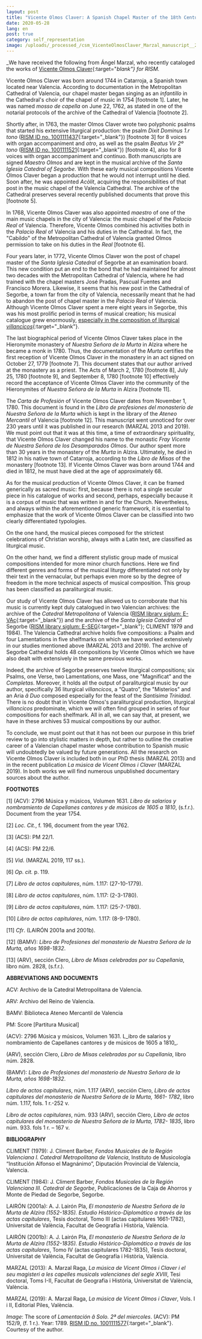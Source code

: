 ```yaml
---
layout: post
title: "Vicente Olmos Claver: A Spanish Chapel Master of the 18th Century"
date: 2020-05-28
lang: en
post: true
category: self_representation
image: /uploads/_processed_/csm_VicenteOlmosClaver_Marzal_manuscript__2__cd9d20d296.png
---
```



_We have received the following from Ángel Marzal, who recently cataloged the works of [Vicente Olmos Claver](https://opac.rism.info/search?View=rism&author=Vicente+Olmos+Claver){:target="_blank"} for RISM._

Vicente Olmos Claver was born around 1744 in Catarroja, a Spanish town located near Valencia. According to documentation in the Metropolitan Cathedral of Valencia, our chapel master began singing as an _infantillo_ in the Cathedral's choir of the chapel of music in 1754 [footnote 1]. Later, he was named _mosso de capella_ on June 22, 1762, as stated in one of the notarial protocols of the archive of the Cathedral of Valencia [footnote 2].

Shortly after, in 1763, the master Olmos Claver wrote two polyphonic psalms that started his extensive liturgical production: the psalm _Dixit Dominus 1.r tono_ ([RISM ID no. 1001111437](https://opac.rism.info/search?id=1001111437&View=rism){:target="_blank"}) [footnote 3] for 8 voices with organ accompaniment and _otro_, as well as the psalm _Beatus Vir 2º tono_ ([RISM ID no. 1001111521](https://opac.rism.info/search?id=1001111521&View=rism){:target="_blank"}) [footnote 4], also for 8 voices with organ accompaniment and continuo. Both manuscripts are signed _Maestro Olmos_ and are kept in the musical archive of the _Santa Iglesia Catedral of Segorbe_. With these early musical compositions Vicente Olmos Claver began a production that he would not interrupt until he died. Soon after, he was appointed _Acòlit_, acquiring the responsibilities of that post in the music chapel of the Valencia Cathedral. The archive of the Cathedral preserves several recently published documents that prove this [footnote 5].

In 1768, Vicente Olmos Claver was also appointed _maestro_ of one of the main music chapels in the city of Valencia: the music chapel of the _Palacio Real_ of Valencia. Therefore, Vicente Olmos combined his activities both in the _Palacio Real_ of Valencia and his duties in the Cathedral. In fact, the "Cabildo" of the Metropolitan Cathedral of Valencia granted Olmos permission to take on his duties in the _Real_ [footnote 6].

Four years later, in 1772, Vicente Olmos Claver won the post of chapel master of the _Santa Iglesia Catedral_ of Segorbe at an examination board. This new condition put an end to the bond that he had maintained for almost two decades with the Metropolitan Cathedral of Valencia, where he had trained with the chapel masters José Pradas, Pascual Fuentes and Francisco Morera. Likewise, it seems that his new post in the Cathedral of Segorbe, a town far from the city of Valencia, necessarily meant that he had to abandon the post of chapel master in the _Palacio Real_ of Valencia. Although Vicente Olmos Claver spent a mere eight years in Segorbe, this was his most prolific period in terms of musical creation; his musical catalogue grew enormously, [especially in the composition of liturgical _villancicos_](https://opac.rism.info/search?View=rism&author=Vicente+Olmos+Claver&q=villancicos){:target="_blank"}.

The last biographical period of Vicente Olmos Claver takes place in the Hieronymite monastery of _Nuestra Señora de la Murta_ in Alzira where he became a monk in 1780. Thus, the documentation of the _Murta_ certifies the first reception of Vicente Olmos Claver in the monastery in an act signed on October 27, 1779 [footnote 7]. This document states that our author arrived at the monastery as a priest. The Acts of March 2, 1780 [footnote 8], July 25, 1780 [footnote 9], and September 8, 1780 [footnote 10] effectively record the acceptance of Vicente Olmos Claver into the community of the Hieronymites of _Nuestra Señora de la Murta_ in Alzira [footnote 11].

The _Carta de Profesión_ of Vicente Olmos Claver dates from November 1, 1780. This document is found in the _Libro de profesiones del monasterio de Nuestra Señora de la Murta_ which is kept in the library of the _Ateneo Mercantil_ of Valencia [footnote 12]. This manuscript went unnoticed for over 230 years until it was published in our research (MARZAL 2013 and 2019). We must point out that it was at this time, a time of extraordinary spirituality, that Vicente Olmos Claver changed his name to the monastic _Fray Vicente de Nuestra Señora de los Desamparados Olmos_. Our author spent more than 30 years in the monastery of the _Murta_ in Alzira. Ultimately, he died in 1812 in his native town of Catarroja, according to the _Libro de Misas_ of the monastery [footnote 13]. If Vicente Olmos Claver was born around 1744 and died in 1812, he must have died at the age of approximately 68.

As for the musical production of Vicente Olmos Claver, it can be framed generically as sacred music: first, because there is not a single secular piece in his catalogue of works and second, perhaps, especially because it is a corpus of music that was written in and for the Church. Nevertheless, and always within the aforementioned generic framework, it is essential to emphasize that the work of Vicente Olmos Claver can be classified into two clearly differentiated typologies.

On the one hand, the musical pieces composed for the strictest celebrations of Christian worship, always with a Latin text, are classified as liturgical music.

On the other hand, we find a different stylistic group made of musical compositions intended for more minor church functions. Here we find different genres and forms of the musical liturgy differentiated not only by their text in the vernacular, but perhaps even more so by the degree of freedom in the more technical aspects of musical composition. This group has been classified as paraliturgical music.

Our study of Vicente Olmos Claver has allowed us to corroborate that his music is currently kept duly catalogued in two Valencian archives: the archive of the _Catedral Metropolitana_ of Valencia ([RISM library siglum: E-VAc](https://opac.rism.info/search?View=rism&siglum=E-VAc&author=Vicente+Olmos+Claver){:target="_blank"}) and the archive of the _Santa Iglesia Catedral_ of Segorbe ([RISM library siglum: E-SEG](https://opac.rism.info/search?View=rism&siglum=E-SEG&author=Vicente+Olmos+Claver){:target="_blank"}; CLIMENT 1979 and 1984). The Valencia Cathedral archive holds five compositions: a Psalm and four Lamentations in five shelfmarks on which we have worked extensively in our studies mentioned above (MARZAL 2013 and 2019). The archive of Segorbe Cathedral holds 48 compositions by Vicente Olmos which we have also dealt with extensively in the same previous works.

Indeed, the archive of Segorbe preserves twelve liturgical compositions; six Psalms, one Verse, two Lamentations, one Mass, one "Magnificat" and the _Completas_. Moreover, it holds all the output of paraliturgical music by our author, specifically 36 liturgical _villancicos_, a “Quatro”, the "Misterios" and an Aria _â Duo_ composed especially for the feast of the _Santísima Trinidad_. There is no doubt that in Vicente Olmos's paraliturgical production, liturgical _villancicos_ predominate, which we will often find grouped in series of four compositions for each shelfmark. All in all, we can say that, at present, we have in these archives 53 musical compositions by our author.

To conclude, we must point out that it has not been our purpose in this brief review to go into stylistic matters in depth, but rather to outline the creative career of a Valencian chapel master whose contribution to Spanish music will undoubtedly be valued by future generations. All the research on Vicente Olmos Claver is included both in our PhD thesis (MARZAL 2013) and in the recent publication _La música de Vicent Olmos i Claver_ (MARZAL 2019). In both works we will find numerous unpublished documentary sources about the author.


**FOOTNOTES**

[1] (ACV): 2796 Música y músicos, Volumen 1631. _Libro de salarios y nombramiento de Capellanes cantores y de músicos de 1605 a 1810_, (s.f.r.). Document from the year 1754.

[2] _Loc. Cit._, f. 196, document from the year 1762.

[3] (ACS): PM 22/1.

[4] (ACS): PM 22/6.

[5] _Vid_. (MARZAL 2019, 117 ss.).

[6] _Op. cit._ p. 119.

[7] _Libro de actos capitulares_, núm. 1.117: (27-10-1779).

[8] _Libro de actos capitulares_, núm. 1.117: (2-3-1780).

[9] _Libro de actos capitulares_, núm. 1.117: (25-7-1780).

[10] _Libro de actos capitulares_, núm. 1.117: (8-9-1780).

[11] _Cfr_. (LAIRÓN 2001a and 2001b).

[12] (BAMV): _Libro de Profesiones del monasterio de Nuestra Señora de la Murta, años 1698-1832_.

[13] (ARV), sección Clero, _Libro de Misas celebradas por su Capellanía_, libro núm. 2828, (s.f.r.).

**ABBREVIATIONS AND DOCUMENTS**

ACV: Archivo de la Catedral Metropolitana de Valencia.

ARV: Archivo del Reino de Valencia.

BAMV: Biblioteca Ateneo Mercantil de Valencia

PM: Score [Partitura Musical]

(ACV): 2796 Música y músicos, Volumen 1631. L_ibro de salarios y nombramiento de Capellanes cantores y de músicos de 1605 a 1810_.

(ARV), sección Clero, _Libro de Misas celebradas por su Capellanía_, libro núm. 2828.

(BAMV): _Libro de Profesiones del monasterio de Nuestra Señora de la Murta, años 1698-1832_.

_Libro de actos capitulares_, núm. 1.117 (ARV), sección Clero, _Libro de actos capitulares del monasterio de Nuestra Señora de la Murta, 1661- 1782_, libro núm. 1.117, fols. 1 r.-252 v.

_Libro de actos capitulares_, núm. 933 (ARV), sección Clero, _Libro de actos capitulares del monasterio de Nuestra Señora de la Murta, 1782- 1835_, libro núm. 933. fols 1 r. – 167 v.

**BIBLIOGRAPHY**

CLIMENT (1979): J. Climent Barber, _Fondos Musicales de la Región Valenciana I. Catedral Metropolitana de Valencia_, Instituto de Musicología “Institución Alfonso el Magnánimo”, Diputación Provincial de Valencia, Valencia.

CLIMENT (1984): J. Climent Barber, _Fondos Musicales de la Región Valenciana III. Catedral de Segorbe_, Publicaciones de la Caja de Ahorros y Monte de Piedad de Segorbe, Segorbe.

LAIRÓN (2001a): A. J. Lairón Pla, _El monasterio de Nuestra Señora de la Murta de Alzira (1552-1835). Estudio Histórico-Diplomático a través de las actas capitulares_, Tesis doctoral, Tomo III (actas capitulares 1661-1782), Universitat de València, Facultat de Geografía i Història, València.

LAIRÓN (2001b): A. J. Lairón Pla, _El monasterio de Nuestra Señora de la Murta de Alzira (1552-1835). Estudio Histórico-Diplomático a través de las actas capitulares_, Tomo IV (actas capitulares 1782-1835), Tesis doctoral, Universitat de València, Facultat de Geografía i Història, València.

MARZAL (2013): A. Marzal Raga, _La música de Vicent Olmos i Claver i el seu magisteri a les capelles musicals valencianes del segle XVIII_, Tesi doctoral, Toms I-II, Facultat de Geografia i Història, Universitat de València, València.

MARZAL (2019): A. Marzal Raga, _La música de Vicent Olmos i Claver_, Vols. I i II, Editorial Piles, València.

_Image_: The score of _Lamentación â Solo. 2ª del miercoles_. (ACV): PM 152/9, (f. 1 r.). Year: 1789. [RISM ID no. 1001111577](https://opac.rism.info/search?id=1001111577&View=rism){:target="_blank"}. Courtesy of the author.

<script type="text/javascript">var switchTo5x=true;</script><script type="text/javascript" src="http://w.sharethis.com/button/buttons.js"></script><script type="text/javascript">stLight.options({publisher: "9b601438-1ce1-49d8-bfd7-9cff5df54c17", doNotHash: false, doNotCopy: false, hashAddressBar: false});</script>